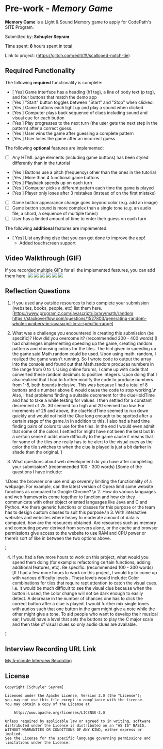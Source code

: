 # Pre-work - *Memory Game*

**Memory Game** is a Light & Sound Memory game to apply for CodePath's SITE Program. 

Submitted by: **Schuyler Seyram**

Time spent: **8** hours spent in total

Link to project: (https://glitch.com/edit/#!/scalloped-notch-tie)

## Required Functionality

The following **required** functionality is complete:

* [ Yes] Game interface has a heading (h1 tag), a line of body text (p tag), and four buttons that match the demo app
* [Yes ] "Start" button toggles between "Start" and "Stop" when clicked. 
* [Yes ] Game buttons each light up and play a sound when clicked. 
* [Yes ] Computer plays back sequence of clues including sound and visual cue for each button
* [Yes ] Play progresses to the next turn (the user gets the next step in the pattern) after a correct guess. 
* [Yes ] User wins the game after guessing a complete pattern
* [Yes ] User loses the game after an incorrect guess

The following **optional** features are implemented:

* [ ] Any HTML page elements (including game buttons) has been styled differently than in the tutorial
* [Yes ] Buttons use a pitch (frequency) other than the ones in the tutorial
* [Yes ] More than 4 functional game buttons
* [Yes ] Playback speeds up on each turn
* [Yes ] Computer picks a different pattern each time the game is played
* [Yes ] Player only loses after 3 mistakes (instead of on the first mistake)
* [ ] Game button appearance change goes beyond color (e.g. add an image)
* [ ] Game button sound is more complex than a single tone (e.g. an audio file, a chord, a sequence of multiple tones)
* [ ] User has a limited amount of time to enter their guess on each turn

The following **additional** features are implemented:

- [ Yes] List anything else that you can get done to improve the app!
  * Added touchscreen support

## Video Walkthrough (GIF)

If you recorded multiple GIFs for all the implemented features, you can add them here:
![](https://github.com/schuylerseyram/codepathprework/blob/main/preworkgifs/Play_till_win.gif)
![](https://github.com/schuylerseyram/codepathprework/blob/main/preworkgifs/added_touchscreen.gif)
![](https://github.com/schuylerseyram/codepathprework/blob/main/preworkgifs/lose_game.gif)
![](https://github.com/schuylerseyram/codepathprework/blob/main/preworkgifs/lose_game_three_tries.gif)
![](https://github.com/schuylerseyram/codepathprework/blob/main/preworkgifs/random_pattern.gif)
![](https://github.com/schuylerseyram/codepathprework/blob/main/preworkgifs/speed_up.gif)
## Reflection Questions
1. If you used any outside resources to help complete your submission (websites, books, people, etc) list them here. 
[https://www.programiz.com/javascript/library/math/random
  https://stackoverflow.com/questions/1527803/generating-random-whole-numbers-in-javascript-in-a-specific-range]

2. What was a challenge you encountered in creating this submission (be specific)? How did you overcome it? (recommended 200 - 400 words) 
[I had challenges implementing speeding up the game, creating random patterns and choosing colors for the tiles.  The hint given in speeding up the game said Math.random could be used. Upon using math. random, I realized the game wasn't running. So I wrote code to output the array into the console and found out that Math.random produces numbers in the range from 0 to 1. Using online forums, I came up with code that converted these random decimals to positive integers. Upon doing that I also realized that I had to further modify the code to produce numbers from 1-8, both bounds inclusive. This was because I had a total of 8 buttons and a number above 8 would cause the code to stop working.\n
Also, I had problems finding a suitable decrement for the clueHoldTime and had to take a while testing for values. I then settled for a constant decrement of 25. 30 seemed too high and 20 seemed too low. For increments of 25 and above, the clueHoldTime seemed to run down quickly and would not hold the Clue long enough to be spotted after a certain stage  of the game.\n
In addition to this, I also had a hard time finding pairs of colors to use for the tiles. In the end I would even admit that some of the colors I settled for might have not been the best but In a certain sense it adds more difficulty to the game cause it means that for some of the tiles one really has to be alert to the visual cues as the color the tile switches to when the clue is played is just a bit darker in shade than the original.
]

3. What questions about web development do you have after completing your submission? (recommended 100 - 300 words) 
[Some of the questions I have include:

1.Does the browser one use end up severely limiting the functionality of a webpage. For example, can the latest version of Opera limit some website functions as compared to Google Chrome? \n
2. How do various languages and web frameworks come together to function and how do  they communicate with other object oriented languages like Java and C and Python. Are there generic functions or classes for this purpose or the team has to design custom classes to suit this purpose.\n
3. With interactive websites and websites where heavy to moderate amount of data is computed, how are the resources obtained. Are resources such as memory and computing power derived from servers alone, or the cache and browser permissions give access to the website to use RAM and CPU power or there’s sort of like in between the two options above.


]

4. If you had a few more hours to work on this project, what would you spend them doing (for example: refactoring certain functions, adding additional features, etc). Be specific. (recommended 100 - 300 words) 
[If I had a few more hours to work on this project, I would try to come up with various difficulty levels . These levels would include:
Color combinations for tiles that require rapt attention to catch the visual cues. I.e. It would be much difficult to see the visual clue because when the button is used, the color change will not be dark enough to easily detect.
A decrease in the number of chances one has to click the correct button after a clue is played. 
I would further mix single tones with audios such that one button in the gam might give a note while the other might give a tone.
To aid people who want to develop their musical ear, I would have a level that sets the buttons to play the C major scale and then take of visual clues so only audio clues are available. 

]



## Interview Recording URL Link

[My 5-minute Interview Recording](https://www.loom.com/share/2742a55f254c4470a9ffa95e65881f8d)


## License

    Copyright [Schuyler Seyram]

    Licensed under the Apache License, Version 2.0 (the "License");
    you may not use this file except in compliance with the License.
    You may obtain a copy of the License at

        http://www.apache.org/licenses/LICENSE-2.0

    Unless required by applicable law or agreed to in writing, software
    distributed under the License is distributed on an "AS IS" BASIS,
    WITHOUT WARRANTIES OR CONDITIONS OF ANY KIND, either express or implied.
    See the License for the specific language governing permissions and
    limitations under the License.
